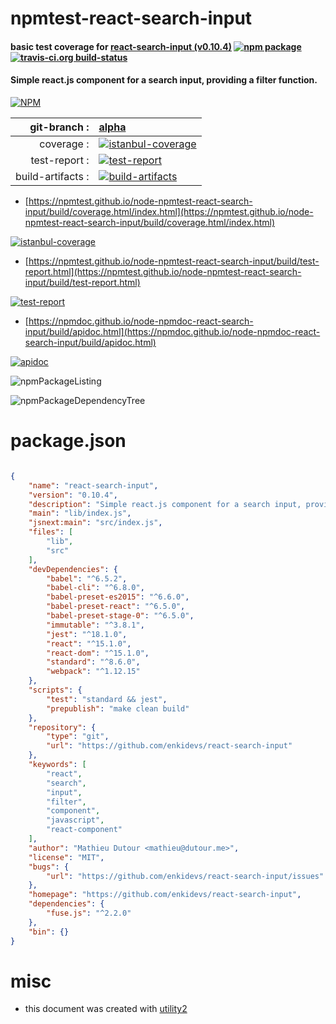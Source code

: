 # npmtest-react-search-input

#### basic test coverage for  [react-search-input (v0.10.4)](https://github.com/enkidevs/react-search-input)  [![npm package](https://img.shields.io/npm/v/npmtest-react-search-input.svg?style=flat-square)](https://www.npmjs.org/package/npmtest-react-search-input) [![travis-ci.org build-status](https://api.travis-ci.org/npmtest/node-npmtest-react-search-input.svg)](https://travis-ci.org/npmtest/node-npmtest-react-search-input)

#### Simple react.js component for a search input, providing a filter function.

[![NPM](https://nodei.co/npm/react-search-input.png?downloads=true&downloadRank=true&stars=true)](https://www.npmjs.com/package/react-search-input)

| git-branch : | [alpha](https://github.com/npmtest/node-npmtest-react-search-input/tree/alpha)|
|--:|:--|
| coverage : | [![istanbul-coverage](https://npmtest.github.io/node-npmtest-react-search-input/build/coverage.badge.svg)](https://npmtest.github.io/node-npmtest-react-search-input/build/coverage.html/index.html)|
| test-report : | [![test-report](https://npmtest.github.io/node-npmtest-react-search-input/build/test-report.badge.svg)](https://npmtest.github.io/node-npmtest-react-search-input/build/test-report.html)|
| build-artifacts : | [![build-artifacts](https://npmtest.github.io/node-npmtest-react-search-input/glyphicons_144_folder_open.png)](https://github.com/npmtest/node-npmtest-react-search-input/tree/gh-pages/build)|

- [https://npmtest.github.io/node-npmtest-react-search-input/build/coverage.html/index.html](https://npmtest.github.io/node-npmtest-react-search-input/build/coverage.html/index.html)

[![istanbul-coverage](https://npmtest.github.io/node-npmtest-react-search-input/build/screenCapture.buildCi.browser.%252Ftmp%252Fbuild%252Fcoverage.lib.html.png)](https://npmtest.github.io/node-npmtest-react-search-input/build/coverage.html/index.html)

- [https://npmtest.github.io/node-npmtest-react-search-input/build/test-report.html](https://npmtest.github.io/node-npmtest-react-search-input/build/test-report.html)

[![test-report](https://npmtest.github.io/node-npmtest-react-search-input/build/screenCapture.buildCi.browser.%252Ftmp%252Fbuild%252Ftest-report.html.png)](https://npmtest.github.io/node-npmtest-react-search-input/build/test-report.html)

- [https://npmdoc.github.io/node-npmdoc-react-search-input/build/apidoc.html](https://npmdoc.github.io/node-npmdoc-react-search-input/build/apidoc.html)

[![apidoc](https://npmdoc.github.io/node-npmdoc-react-search-input/build/screenCapture.buildCi.browser.%252Ftmp%252Fbuild%252Fapidoc.html.png)](https://npmdoc.github.io/node-npmdoc-react-search-input/build/apidoc.html)

![npmPackageListing](https://npmtest.github.io/node-npmtest-react-search-input/build/screenCapture.npmPackageListing.svg)

![npmPackageDependencyTree](https://npmtest.github.io/node-npmtest-react-search-input/build/screenCapture.npmPackageDependencyTree.svg)



# package.json

```json

{
    "name": "react-search-input",
    "version": "0.10.4",
    "description": "Simple react.js component for a search input, providing a filter function.",
    "main": "lib/index.js",
    "jsnext:main": "src/index.js",
    "files": [
        "lib",
        "src"
    ],
    "devDependencies": {
        "babel": "^6.5.2",
        "babel-cli": "^6.8.0",
        "babel-preset-es2015": "^6.6.0",
        "babel-preset-react": "^6.5.0",
        "babel-preset-stage-0": "^6.5.0",
        "immutable": "^3.8.1",
        "jest": "^18.1.0",
        "react": "^15.1.0",
        "react-dom": "^15.1.0",
        "standard": "^8.6.0",
        "webpack": "^1.12.15"
    },
    "scripts": {
        "test": "standard && jest",
        "prepublish": "make clean build"
    },
    "repository": {
        "type": "git",
        "url": "https://github.com/enkidevs/react-search-input"
    },
    "keywords": [
        "react",
        "search",
        "input",
        "filter",
        "component",
        "javascript",
        "react-component"
    ],
    "author": "Mathieu Dutour <mathieu@dutour.me>",
    "license": "MIT",
    "bugs": {
        "url": "https://github.com/enkidevs/react-search-input/issues"
    },
    "homepage": "https://github.com/enkidevs/react-search-input",
    "dependencies": {
        "fuse.js": "^2.2.0"
    },
    "bin": {}
}
```



# misc
- this document was created with [utility2](https://github.com/kaizhu256/node-utility2)
